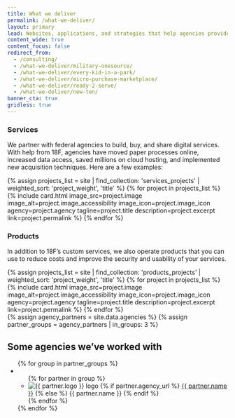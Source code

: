 ```yaml
---
title: What we deliver
permalink: /what-we-deliver/
layout: primary
lead: Websites, applications, and strategies that help agencies provide excellent value to the public.
content_wide: true
content_focus: false
redirect_from:
  - /consulting/
  - /what-we-deliver/military-onesource/
  - /what-we-deliver/every-kid-in-a-park/
  - /what-we-deliver/micro-purchase-marketplace/
  - /what-we-deliver/ready-2-serve/
  - /what-we-deliver/new-ten/
banner_cta: true
gridless: true
---
```

<div class="usa-grid">
  <section class="usa-section">
    <div class="usa-width-two-thirds">
      <h3> Services </h3>
      <p>We partner with federal agencies to build, buy, and share digital services. With help from 18F, agencies have moved paper processes online, increased data access, saved millions on cloud hosting, and implemented new acquisition techniques. Here are a few examples:</p>
    </div>
  </section>
</div>

<div class="usa-grid">
  <section class="usa-section">
    <div class="usa-section-bottom">
      <div class="usa-flex usa-flex-wrap">
        {% assign projects_list = site | find_collection: 'services_projects' | weighted_sort: 'project_weight', 'title' %}
        {% for project in projects_list %}
          {% include card.html
           image_src=project.image
           image_alt=project.image_accessibility
           image_icon=project.image_icon
           agency=project.agency
           tagline=project.title
           description=project.excerpt
           link=project.permalink
          %}
        {% endfor %}
      </div>
    </div>
  </section>
</div>

<div class="usa-grid">
  <section class="usa-section">
    <div class="usa-width-two-thirds">
    <h3> Products </h3>
     <p>In addition to 18F’s custom services, we also operate products that you can use to reduce costs and improve the security and usability of your services.</p>
   </div>
 </section>
</div>

<div class="usa-grid">
  <section class="usa-section">
    <div class="usa-section-bottom">
      <div class="usa-flex usa-flex-wrap">
        {% assign projects_list = site | find_collection: 'products_projects' | weighted_sort: 'project_weight', 'title' %}
        {% for project in projects_list %}
          {% include card.html
           image_src=project.image
           image_alt=project.image_accessibility
           image_icon=project.image_icon
           agency=project.agency
           tagline=project.title
           description=project.excerpt
           link=project.permalink
          %}
        {% endfor %}
      </div>
    </div>
  </section>
</div>

<div class="usa-section background-gray">
  <section class="usa-grid">
    {% assign agency_partners = site.data.agencies %}
    {% assign partner_groups = agency_partners | in_groups: 3 %}
    <h2 id="some-agencies-weve-worked-with">Some agencies we’ve worked with</h2>
    <div class="usa-grid-full">
      <ul class="list-columns">
      {% for group in partner_groups %}
        <li class="usa-width-one-third">
          <ul class="list-columns list-images">
          {% for partner in group %}
            <li class="list-images-item">
              <img class="list-images-image" src="{{ partner.logo | prepend: site.baseurl }}" alt="{{ partner.logo }} logo" />
              {% if partner.agency_url %}
                <a class="list-images-text" href="{{ partner.agency_url | prepend: site.baseurl }}">{{ partner.name }}</a>
              {% else %}
                <span class="list-images-text">{{ partner.name }}</span>
              {% endif %}
            </li>
          {% endfor %}
          </ul>
        </li>
      {% endfor %}
      </ul>
    </div>
  </section>
</div>
